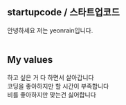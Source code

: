 ## startupcode / 스타트업코드
안녕하세요 저는 yeonrain입니다.
<br />
<br />
## My values
하고 싶은 거 다 하면서 살아갑니다<br />
코딩을 좋아하지만 할 시간이 부족합니다<br />
비를 좋아하지만 맞는건 싫어합니다<br />
<br />
<br />
<br />
